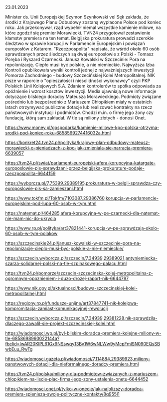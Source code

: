 23.01.2023

Minister ds. Unii Europejskiej Szymon Szynkowski vel Sęk zakłada, że środki z Krajowego Planu Odbudowy zostaną wypłacone Polsce pod koniec roku. Jak przekonywał, rząd wypełnił niemal wszystkie kamienie milowe, na które zgodził się premier Morawiecki. TVN24 przygotował zestawienie kłamstw premiera na ten temat. Belgijska prokuratura prowadzi szerokie śledztwo w sprawie korupcji w Parlamencie Europejskim i powiązań europosłów z Katarem. "Rzeczpospolita" napisała, że wśród około 60 osób sprawdzanych przez śledczych są dwaj europosłowie z Polski - Tomasz Poręba i Ryszard Czarnecki. Janusz Kowalski w Szczecinie: Pora na repolonizację. Ciepło musi być polskie, a nie niemieckie. Najwyższa Izba Kontroli opublikowała wyniki kontroli jednej z najważniejszych inwestycji Pomorza Zachodniego - budowy Szczecińskiej Kolei Metropolitalnej. NIK pisze w raporcie o "opieszałości i niesolidności wykonawcy" czyli PKP Polskich Linii Kolejowych S.A. Zdaniem kontrolerów to spółka odpowiada za opóźnienie i wzrost kosztów inwestycji. Media ujawniają nowe informacje dotyczące bliskiego doradcy Mateusza Morawieckiego. Podmioty związane pośrednio lub bezpośrednio z Mariuszem Chłopikiem miały w ostatnich latach otrzymywać publiczne dotacje lub realizować kontrakty na rzecz państwowych instytucji i podmiotów. Chodzi m.in. o firmę jego żony czy fundację, którą sam zakładał. W tle są miliony złotych - donosi Onet.

https://www.money.pl/gospodarka/kamienie-milowe-kpo-polska-otrzyma-srodki-pod-koniec-roku-6858569274416032a.html

https://konkret24.tvn24.pl/polityka/krajowy-plan-odbudowy-mateusz-morawiecki-o-pieniadzach-z-kpo-jak-zmieniala-sie-narracja-premiera-6639057

https://tvn24.pl/swiat/parlament-europejski-afera-korupcyjna-katargate-europoslowie-pis-sprawdzani-przez-belgijska-prokurature-podaje-rzeczpospolita-6644159

https://wyborcza.pl/7,75399,29389195,prokuratura-w-belgii-sprawdza-czy-europoslowie-pis-sa-zamieszani.html

https://www.tokfm.pl/Tokfm/7,103087,29386760,korupcja-w-parlamencie-europejskim-pod-lupa-60-osob-w-tym.html

https://natemat.pl/464285,afera-korupcyjna-w-pe-czarnecki-dla-natemat-nie-mam-nic-do-ukrycia

https://www.rp.pl/polityka/art37821441-korupcja-w-pe-sprawdzaja-okolo-60-osob-w-tym-polakow

https://szczecinskie24.pl/janusz-kowalski-w-szczecinie-pora-na-repolonizacje-cieplo-musi-byc-polskie-a-nie-niemieckie/

https://szczecin.wyborcza.pl/szczecin/7,34939,29389021,antyniemiecka-szarza-solidarnej-polski-na-tle-szpinakowego-palacu.html

https://tvn24.pl/pomorze/szczecin-szczecinska-kolej-metropolitalna-z-ogromnym-opoznieniem-i-duzo-drozej-raport-nik-6644797

https://www.nik.gov.pl/aktualnosci/budowa-szczecinskiej-kolei-metropolitalnej.html

https://regiony.rp.pl/fundusze-unijne/art37847741-nik-kolejowa-kompromitacja-zamiast-komunikacyjnej-rewolucji

https://szczecin.wyborcza.pl/szczecin/7,34939,29381228,nik-sprawdzila-dlaczego-zawalil-sie-projekt-szczecinskiej-kolei.html

https://wiadomosci.wp.pl/byl-bliskim-doradca-premiera-kolejne-miliony-w-tle-6858698960022144a?fbclid=IwAR20KlPL61Gx9NSswqy13Bv1W6wNLWw9yMcpFmlSN090EQsSBwbEuu_RwTg

https://wiadomosci.gazeta.pl/wiadomosci/7,114884,29389923,miliony-panstwowych-dotacji-dla-nieformalnego-doradcy-premiera.html

https://tvn24.pl/polska/miliony-dla-podmiotow-zwiazanych-z-mariuszem-chlopikiem-na-liscie-plac-firma-jego-zony-ustalenia-onetu-6644452

https://wiadomosci.onet.pl/tylko-w-onecie/jak-najblizszy-doradca-premiera-spienieza-swoje-polityczne-kontakty/8q955l1